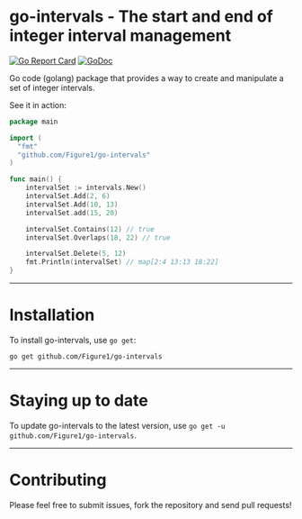 go-intervals - The start and end of integer interval management
================================

[![Go Report Card](https://goreportcard.com/badge/github.com/Figure1/go-intervals)](https://goreportcard.com/report/github.com/Figure1/go-intervals) [![GoDoc](https://godoc.org/github.com/Figure1/go-intervals?status.svg)](https://godoc.org/github.com/Figure1/go-intervals)

Go code (golang) package that provides a way to create and manipulate a set of integer intervals.

See it in action:

```go
package main

import (
  "fmt"
  "github.com/Figure1/go-intervals"
)

func main() {
    intervalSet := intervals.New()
    intervalSet.Add(2, 6)
    intervalSet.Add(10, 13)
    intervalSet.add(15, 20)

    intervalSet.Contains(12) // true
    intervalSet.Overlaps(18, 22) // true

    intervalSet.Delete(5, 12)
    fmt.Println(intervalSet) // map[2:4 13:13 18:22]
}
```

------

Installation
============

To install go-intervals, use `go get`:

    go get github.com/Figure1/go-intervals

------

Staying up to date
==================

To update go-intervals to the latest version, use `go get -u github.com/Figure1/go-intervals`.

------

Contributing
============

Please feel free to submit issues, fork the repository and send pull requests!